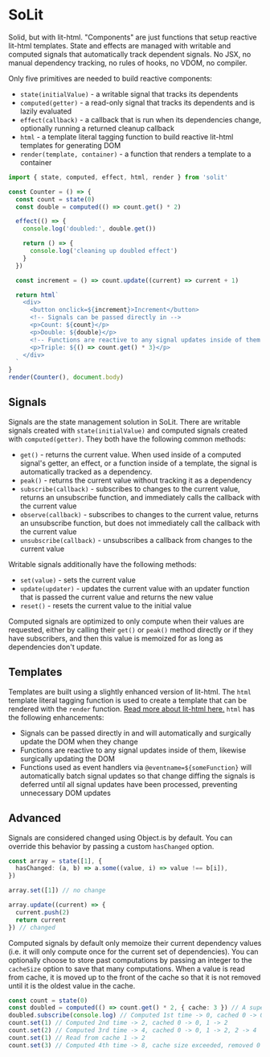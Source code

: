 # SoLit

Solid, but with lit-html. "Components" are just functions that setup reactive lit-html templates. State and effects are managed with writable and computed signals that automatically track dependent signals. No JSX, no manual dependency tracking, no rules of hooks, no VDOM, no compiler.

Only five primitives are needed to build reactive components:

- `state(initialValue)` - a writable signal that tracks its dependents
- `computed(getter)` - a read-only signal that tracks its dependents and is lazily evaluated
- `effect(callback)` - a callback that is run when its dependencies change, optionally running a returned cleanup callback
- `html` - a template literal tagging function to build reactive lit-html templates for generating DOM
- `render(template, container)` - a function that renders a template to a container

```ts
import { state, computed, effect, html, render } from 'solit'

const Counter = () => {
  const count = state(0)
  const double = computed(() => count.get() * 2)

  effect(() => {
    console.log('doubled:', double.get())

    return () => {
      console.log('cleaning up doubled effect')
    }
  })

  const increment = () => count.update((current) => current + 1)

  return html`
    <div>
      <button onclick=${increment}>Increment</button>
      <!-- Signals can be passed directly in -->
      <p>Count: ${count}</p>
      <p>Double: ${double}</p>
      <!-- Functions are reactive to any signal updates inside of them -->
      <p>Triple: ${() => count.get() * 3}</p>
    </div>
  `
}
render(Counter(), document.body)
```

## Signals

Signals are the state management solution in SoLit. There are writable signals created with `state(initialValue)` and computed signals created with `computed(getter)`. They both have the following common methods:

- `get()` - returns the current value. When used inside of a computed signal's getter, an effect, or a function inside of a template, the signal is automatically tracked as a dependency.
- `peak()` - returns the current value without tracking it as a dependency
- `subscribe(callback)` - subscribes to changes to the current value, returns an unsubscribe function, and immediately calls the callback with the current value
- `observe(callback)` - subscribes to changes to the current value, returns an unsubscribe function, but does not immediately call the callback with the current value
- `unsubscribe(callback)` - unsubscribes a callback from changes to the current value

Writable signals additionally have the following methods:

- `set(value)` - sets the current value
- `update(updater)` - updates the current value with an updater function that is passed the current value and returns the new value
- `reset()` - resets the current value to the initial value

Computed signals are optimized to only compute when their values are requested, either by calling their `get()` or `peak()` method directly or if they have subscribers, and then this value is memoized for as long as dependencies don't update.

## Templates

Templates are built using a slightly enhanced version of lit-html. The `html` template literal tagging function is used to create a template that can be rendered with the `render` function. [Read more about lit-html here.](https://lit.dev/docs/libraries/standalone-templates/) `html` has the following enhancements:

- Signals can be passed directly in and will automatically and surgically update the DOM when they change
- Functions are reactive to any signal updates inside of them, likewise surgically updating the DOM
- Functions used as event handlers via `@eventname=${someFunction}` will automatically batch signal updates so that change diffing the signals is deferred until all signal updates have been processed, preventing unnecessary DOM updates

## Advanced

Signals are considered changed using Object.is by default. You can override this behavior by passing a custom `hasChanged` option.

```ts
const array = state([1], {
  hasChanged: (a, b) => a.some((value, i) => value !== b[i]),
})

array.set([1]) // no change

array.update((current) => {
  current.push(2)
  return current
}) // changed
```

Computed signals by default only memoize their current dependency values (i.e. it will only compute once for the current set of dependencies). You can optionally choose to store past computations by passing an integer to the `cacheSize` option to save that many computations. When a value is read from cache, it is moved up to the front of the cache so that it is not removed until it is the oldest value in the cache.

```ts
const count = state(0)
const doubled = computed(() => count.get() * 2, { cache: 3 }) // A super expensive computation, right?
doubled.subscribe(console.log) // Computed 1st time -> 0, cached 0 -> 0
count.set(1) // Computed 2nd time -> 2, cached 0 -> 0, 1 -> 2
count.set(2) // Computed 3rd time -> 4, cached 0 -> 0, 1 -> 2, 2 -> 4
count.set(1) // Read from cache 1 -> 2
count.set(3) // Computed 4th time -> 8, cache size exceeded, removed 0 -> 0, cached 1 -> 2, 2 -> 4, 3 -> 6
```
